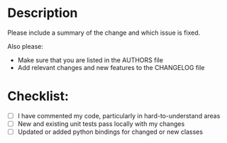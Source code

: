 # Description

Please include a summary of the change and which issue is fixed.

Also please:
- Make sure that you are listed in the AUTHORS file
- Add relevant changes and new features to the CHANGELOG file

# Checklist:
- [ ] I have commented my code, particularly in hard-to-understand areas
- [ ] New and existing unit tests pass locally with my changes
- [ ] Updated or added python bindings for changed or new classes
